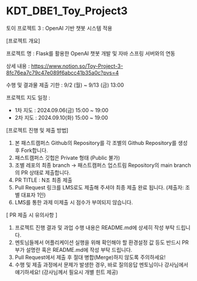 # KDT_DBE1_Toy_Project3

토이 프로젝트 3 : OpenAI 기반 챗봇 시스템 적용

[프로젝트 개요]

프로젝트 명 :  Flask를 활용한 OpenAI 챗봇 개발 및 자바 스프링 서버와의 연동

상세 내용 : https://www.notion.so/Toy-Project-3-8fc76ea7c79c47e089f6abcc41b35a0c?pvs=4

수행 및 결과물 제출 기한 : 9/2 (월) ~ 9/13 (금) 13:00

프로젝트 지도 일정 :	
- 1차 지도 : 2024.09.06(금) 15:00 ~ 19:00
- 2차 지도 : 2024.09.10(화) 15:00 ~ 19:00

[프로젝트 진행 및 제출 방법]

1) 본 패스트캠퍼스 Github의 Repository를 각 조별의 Github Repository를 생성 후 Fork합니다.
2) 패스트캠퍼스 깃헙은 Private 형태 (Public 불가)
3)  조별 레포의 최종 branch → 패스트캠퍼스 업스트림 Repository의 main branch의 PR 상태로 제출합니다.
4) PR TITLE : N조 최종 제출
5) Pull Request 링크를 LMS로도 제출해 주셔야 최종 제출 완료 됩니다. (제출자: 조별 대표자 1인)
6) LMS를 통한 과제 미제출 시 점수가 부여되지 않습니다.

[ PR 제출 시 유의사항 ]
1) 프로젝트 진행 결과 및 과업 수행 내용은 README.md에 상세히 작성 부탁 드립니다.
2) 멘토님들께서 어플리케이션 실행을 위해 확인해야 할 환경설정 값 등도 반드시 PR 부가 설명란 혹은 README.md에 작성 부탁 드립니다.
3) Pull Request에서 제출 후 절대 병합(Merge)하지 않도록 주의하세요!
4) 수행 및 제출 과정에서 문제가 발생한 경우, 바로 질의응답 멘토님이나 강사님에서 얘기하세요! (강사님께서 필요시 개별 힌트 제공)
